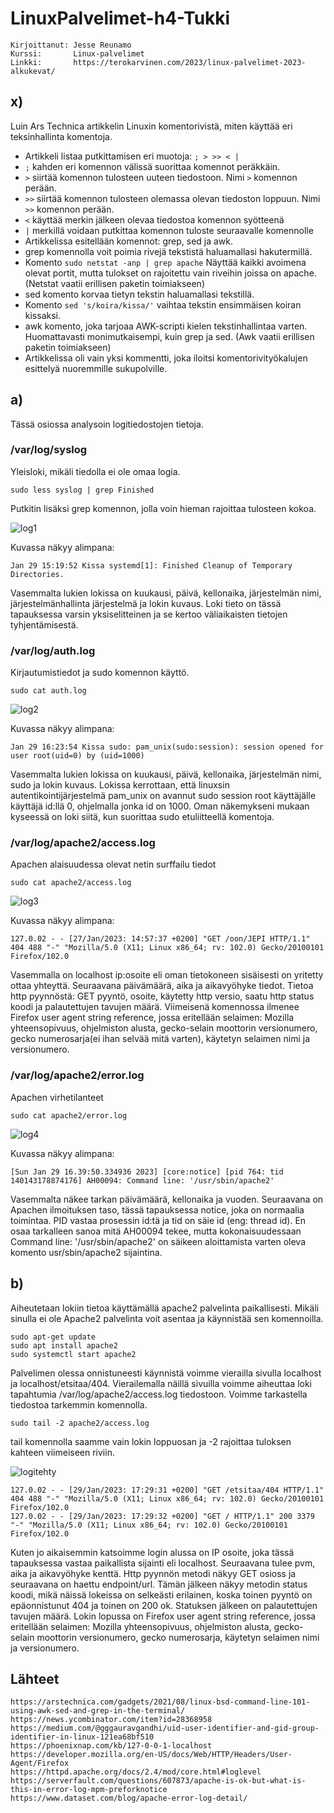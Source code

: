 # LinuxPalvelimet-h4-Tukki
    Kirjoittanut: Jesse Reunamo
    Kurssi:       Linux-palvelimet
    Linkki:       https://terokarvinen.com/2023/linux-palvelimet-2023-alkukevat/

## x)
Luin Ars Technica artikkelin Linuxin komentorivistä, miten käyttää eri teksinhallinta komentoja.

- Artikkeli listaa putkittamisen eri muotoja: `; > >> < |`
- `;` kahden eri komennon välissä suorittaa komennot peräkkäin.
- `>` siirtää komennon tulosteen uuteen tiedostoon. Nimi `>` komennon perään.
- `>>` siirtää komennon tulosteen olemassa olevan tiedoston loppuun. Nimi `>>` komennon perään.
- `<` käyttää merkin jälkeen olevaa tiedostoa komennon syötteenä
- `|` merkillä voidaan putkittaa komennon tuloste seuraavalle komennolle
- Artikkelissa esitellään komennot: grep, sed ja awk.
- grep komennolla voit poimia rivejä tekstistä haluamallasi hakutermillä.
- Komento `sudo netstat -anp | grep apache` Näyttää kaikki avoimena olevat portit, mutta tulokset on rajoitettu vain riveihin joissa on apache. (Netstat vaatii erillisen paketin toimiakseen)
- sed komento korvaa tietyn tekstin haluamallasi tekstillä. 
- Komento `sed 's/koira/kissa/'` vaihtaa tekstin ensimmäisen koiran kissaksi.
- awk komento, joka tarjoaa AWK-scripti kielen tekstinhallintaa varten. Huomattavasti monimutkaisempi, kuin grep ja sed. (Awk vaatii erillisen paketin toimiakseen)
- Artikkelissa oli vain yksi kommentti, joka iloitsi komentorivityökalujen esittelyä nuoremmille sukupolville. 

## a)
Tässä osiossa analysoin logitiedostojen tietoja.

### /var/log/syslog
Yleisloki, mikäli tiedolla ei ole omaa logia.

    sudo less syslog | grep Finished
    
Putkitin lisäksi grep komennon, jolla voin hieman rajoittaa tulosteen kokoa. 

![log1](https://user-images.githubusercontent.com/112503770/215336218-cadee3c5-3fb8-4133-b89d-ad29aac387ec.png)

Kuvassa näkyy alimpana:

    Jan 29 15:19:52 Kissa systemd[1]: Finished Cleanup of Temporary Directories.
    
Vasemmalta lukien lokissa on kuukausi, päivä, kellonaika, järjestelmän nimi, järjestelmänhallinta järjestelmä ja lokin kuvaus. Loki tieto on tässä tapauksessa varsin yksiselitteinen ja se kertoo väliaikaisten tietojen tyhjentämisestä.

### /var/log/auth.log
Kirjautumistiedot ja sudo komennon käyttö.

    sudo cat auth.log

![log2](https://user-images.githubusercontent.com/112503770/215336230-108c66b5-9e74-4aed-838f-fad55f799757.png)

Kuvassa näkyy alimpana:

    Jan 29 16:23:54 Kissa sudo: pam_unix(sudo:session): session opened for user root(uid=0) by (uid=1000)
    
Vasemmalta lukien lokissa on kuukausi, päivä, kellonaika, järjestelmän nimi, sudo ja lokin kuvaus. Lokissa kerrottaan, että linuxsin autentikointijärjestelmä pam_unix on avannut sudo session root käyttäjälle käyttäjä id:llä 0, ohjelmalla jonka id on 1000. Oman näkemykseni mukaan kyseessä on loki siitä, kun suorittaa sudo etuliitteellä komentoja.

### /var/log/apache2/access.log
Apachen alaisuudessa olevat netin surffailu tiedot

    sudo cat apache2/access.log
    
![log3](https://user-images.githubusercontent.com/112503770/215336249-2709e451-d3df-46ec-93e9-9d02ecb927a4.png)


Kuvassa näkyy alimpana:

    127.0.02 - - [27/Jan/2023: 14:57:37 +0200] "GET /oon/JEPI HTTP/1.1" 404 488 "-" "Mozilla/5.0 (X11; Linux x86_64; rv: 102.0) Gecko/20100101 Firefox/102.0
    
Vasemmalla on localhost ip:osoite eli oman tietokoneen sisäisesti on yritetty ottaa yhteyttä. Seuraavana päivämäärä, aika ja aikavyöhyke tiedot. Tietoa http pyynnöstä: GET pyyntö, osoite, käytetty http versio, saatu http status koodi ja palautettujen tavujen määrä. Viimeisenä komennossa ilmenee Firefox user agent string reference, jossa eritellään selaimen: Mozilla yhteensopivuus, ohjelmiston alusta, gecko-selain moottorin versionumero, gecko numerosarja(ei ihan selvää mitä varten), käytetyn selaimen nimi ja versionumero. 

### /var/log/apache2/error.log
Apachen virhetilanteet

    sudo cat apache2/error.log
    
![log4](https://user-images.githubusercontent.com/112503770/215336259-7a24333d-2ec0-4402-b5ce-df322215d77d.png)


Kuvassa näkyy alimpana:

    [Sun Jan 29 16.39:50.334936 2023] [core:notice] [pid 764: tid 140143178874176] AH00094: Command line: '/usr/sbin/apache2'

Vasemmalta näkee tarkan päivämäärä, kellonaika ja vuoden. Seuraavana on Apachen ilmoituksen taso, tässä tapauksessa notice, joka on normaalia toimintaa. PID vastaa prosessin id:tä ja tid on säie id (eng: thread id). En osaa tarkalleen sanoa mitä AH00094 tekee, mutta kokonaisuudessaan Command line: '/usr/sbin/apache2' on säikeen aloittamista varten oleva komento usr/sbin/apache2 sijaintina.

## b)
Aiheutetaan lokiin tietoa käyttämällä apache2 palvelinta paikallisesti. Mikäli sinulla ei ole Apache2 palvelinta voit asentaa ja käynnistää sen komennoilla.

    sudo apt-get update
    sudo apt install apache2
    sudo systemctl start apache2
    
Palvelimen olessa onnistuneesti käynnistä voimme vierailla sivulla localhost ja localhost/etsitaa/404. Vierailemalla näillä sivuilla voimme aiheuttaa loki tapahtumia /var/log/apache2/access.log tiedostoon. Voimme tarkastella tiedostoa tarkemmin komennolla.

    sudo tail -2 apache2/access.log

tail komennolla saamme vain lokin loppuosan ja -2 rajoittaa tuloksen kahteen viimeiseen riviin.

![logitehty](https://user-images.githubusercontent.com/112503770/215338718-e0ff46b0-7e81-4d02-8dcf-e13e171f59a6.png)



    127.0.02 - - [29/Jan/2023: 17:29:31 +0200] "GET /etsitaa/404 HTTP/1.1" 404 488 "-" "Mozilla/5.0 (X11; Linux x86_64; rv: 102.0) Gecko/20100101 Firefox/102.0
    127.0.02 - - [29/Jan/2023: 17:29:32 +0200] "GET / HTTP/1.1" 200 3379 "-" "Mozilla/5.0 (X11; Linux x86_64; rv: 102.0) Gecko/20100101 Firefox/102.0

Kuten jo aikaisemmin katsoimme login alussa on IP osoite, joka tässä tapauksessa vastaa paikallista sijainti eli localhost. Seuraavana tulee pvm, aika ja aikavyöhyke kenttä. Http pyynnön metodi näkyy GET osioss ja seuraavana on haettu endpoint/url. Tämän jälkeen näkyy metodin status koodi, mikä näissä lokeissa on selkeästi erilainen, koska toinen pyyntö on epäonnistunut 404 ja toinen on 200 ok. Statuksen jälkeen on palautettujen tavujen määrä. Lokin lopussa on Firefox user agent string reference, jossa eritellään selaimen: Mozilla yhteensopivuus, ohjelmiston alusta, gecko-selain moottorin versionumero, gecko numerosarja, käytetyn selaimen nimi ja versionumero. 


## Lähteet

    https://arstechnica.com/gadgets/2021/08/linux-bsd-command-line-101-using-awk-sed-and-grep-in-the-terminal/
    https://news.ycombinator.com/item?id=28368958
    https://medium.com/@gggauravgandhi/uid-user-identifier-and-gid-group-identifier-in-linux-121ea68bf510
    https://phoenixnap.com/kb/127-0-0-1-localhost
    https://developer.mozilla.org/en-US/docs/Web/HTTP/Headers/User-Agent/Firefox
    https://httpd.apache.org/docs/2.4/mod/core.html#loglevel
    https://serverfault.com/questions/607873/apache-is-ok-but-what-is-this-in-error-log-mpm-preforknotice
    https://www.dataset.com/blog/apache-error-log-detail/

